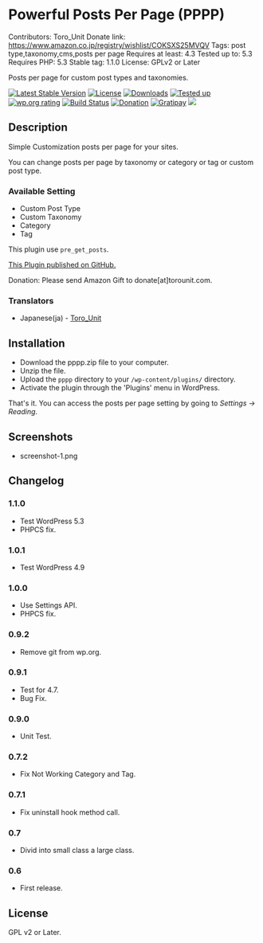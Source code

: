# Powerful Posts Per Page (PPPP)
Contributors: Toro_Unit
Donate link:  https://www.amazon.co.jp/registry/wishlist/COKSXS25MVQV
Tags: post type,taxonomy,cms,posts per page
Requires at least: 4.3
Tested up to: 5.3
Requires PHP: 5.3
Stable tag: 1.1.0
License: GPLv2 or Later

Posts per page for custom post types and taxonomies.

<!-- only:github/ -->
[![Latest Stable Version](https://poser.pugx.org/torounit/pppp/v/stable)](https://packagist.org/packages/torounit/pppp)
[![License](https://poser.pugx.org/torounit/pppp/license)](https://packagist.org/packages/torounit/pppp)
[![Downloads](https://img.shields.io/wordpress/plugin/dt/pppp.svg)](https://wordpress.org/plugins/pppp/)
[![Tested up](https://img.shields.io/wordpress/v/pppp.svg)](https://wordpress.org/plugins/pppp/)
[![wp.org rating](https://img.shields.io/wordpress/plugin/r/pppp.svg)](https://wordpress.org/plugins/pppp/)
[![Build Status](https://travis-ci.org/torounit/pppp.svg)](https://travis-ci.org/torounit/pppp)
[![Donation](https://img.shields.io/badge/bitcoin-donate-yellow.svg)](https://blockchain.info/ja/address/3HwkojX2pd9wc5kPFdXnDXMTNbgBmPRygX)
[![Gratipay](https://img.shields.io/gratipay/team/pppp.svg)](https://gratipay.com/Custom-Post-Type-Permalinks/)
[![](https://ps.w.org/pppp/assets/banner-1544x500.png?rev=1044335)](https://wordpress.org/plugins/pppp/)
<!-- /only:github -->

## Description

Simple Customization posts per page for your sites.

You can change posts per page by taxonomy or category or tag or custom post type.


### Available Setting

* Custom Post Type
* Custom Taxonomy
* Category
* Tag


This plugin use `pre_get_posts`.

[This Plugin published on GitHub.](https://github.com/torounit/pppp)

Donation: Please send Amazon Gift to donate[at]torounit.com.

### Translators
* Japanese(ja) - [Toro_Unit](https://www.torounit.com/)


## Installation

* Download the pppp.zip file to your computer.
* Unzip the file.
* Upload the `pppp` directory to your `/wp-content/plugins/` directory.
* Activate the plugin through the 'Plugins' menu in WordPress.

That's it. You can access the posts per page setting by going to *Settings -> Reading*.

## Screenshots

* screenshot-1.png


## Changelog

### 1.1.0
* Test WordPress 5.3
* PHPCS fix.

### 1.0.1
* Test WordPress 4.9

### 1.0.0
* Use Settings API.
* PHPCS fix.

### 0.9.2
* Remove git from wp.org.

### 0.9.1
* Test for 4.7.
* Bug Fix.

### 0.9.0
* Unit Test.

### 0.7.2
* Fix Not Working Category and Tag.

### 0.7.1
* Fix uninstall hook method call.

### 0.7
* Divid into small class a large class.

### 0.6
* First release.


## License

GPL v2 or Later.
